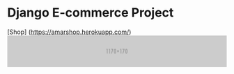 # Django E-commerce Project

[Shop] (https://amarshop.herokuapp.com/)
![GitHub Logo](/static/img/fashion-banner.jpg)
